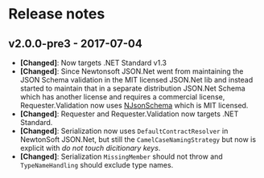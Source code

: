 # Release notes

## v2.0.0-pre3 - 2017-07-04
- **[Changed]**: Now targets .NET Standard v1.3
- **[Changed]**: Since Newtonsoft JSON.Net went from maintaining the JSON Schema validation in the MIT licensed JSON.Net lib and instead started to maintain that in a separate distribution JSON.Net Schema which has another license and requires a commercial license, Requester.Validation now uses [NJsonSchema](https://github.com/RSuter/NJsonSchema) which is MIT licensed.
- **[Changed]**: Requester and Requester.Validation now targets .NET Standard.
- **[Changed]**: Serialization now uses `DefaultContractResolver` in NewtonSoft JSON.Net, but still the `CamelCaseNamingStrategy` but now is explicit with *do not touch dicitionary keys*.
- **[Changed]**: Serialization `MissingMember` should not throw and `TypeNameHandling` should exclude type names.
